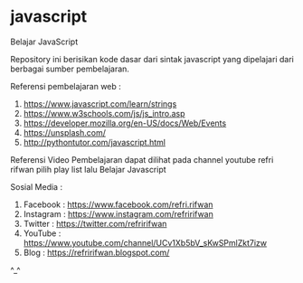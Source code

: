 # javascript

Belajar JavaScript

Repository ini berisikan kode dasar dari sintak javascript yang dipelajari dari berbagai sumber pembelajaran.

Referensi pembelajaran web :
1. https://www.javascript.com/learn/strings
2. https://www.w3schools.com/js/js_intro.asp
3. https://developer.mozilla.org/en-US/docs/Web/Events
4. https://unsplash.com/
5. http://pythontutor.com/javascript.html

Referensi Video Pembelajaran dapat dilihat pada channel youtube refri rifwan pilih play list lalu Belajar Javascript

Sosial Media :

1. Facebook : https://www.facebook.com/refri.rifwan
2. Instagram : https://www.instagram.com/refririfwan
3. Twitter : https://twitter.com/refririfwan
4. YouTube : https://www.youtube.com/channel/UCv1Xb5bV_sKwSPmlZkt7izw
5. Blog : https://refririfwan.blogspot.com/

^_^